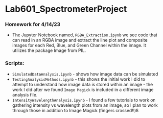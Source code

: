 # Lab601_SpectrometerProject

### Homework for 4/14/23
- The Jupyter Notebook named, `RGBA_Extraction.ipynb` we see code that can read in an RGBA image and extract the line plot and composite images for each Red, Blue, and Green Channel within the image. It utilizes the package Image from PIL. 


### Scripts:
- `SimulatedDataAnalysis.ipynb` - shows how image data can be simulated
- `TestingAnalysisMethods.ipynb` - this shows the initial work I did to attempt to understand how image data is stored within an image - the work I did after we found `Image Magick` is included in a different image analysis file.
- `IntensityWavelengthAnalysis.ipynb` - I found a few tutorials to work on gathering intensity vs wavelength plots from an image, so I plan to work through those in addition to Image Magick (fingers crossed!!)ß